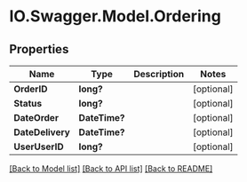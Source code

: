 # IO.Swagger.Model.Ordering
## Properties

Name | Type | Description | Notes
------------ | ------------- | ------------- | -------------
**OrderID** | **long?** |  | [optional] 
**Status** | **long?** |  | [optional] 
**DateOrder** | **DateTime?** |  | [optional] 
**DateDelivery** | **DateTime?** |  | [optional] 
**UserUserID** | **long?** |  | [optional] 

[[Back to Model list]](../README.md#documentation-for-models) [[Back to API list]](../README.md#documentation-for-api-endpoints) [[Back to README]](../README.md)


